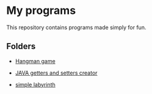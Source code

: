 
# My programs

This repository contains programs made simply for fun.

## Folders
- [Hangman game](ahorcados/)

- [JAVA getters and setters creator](getters_setters_creador_java/)

- [simple labyrinth](laberinto/)
